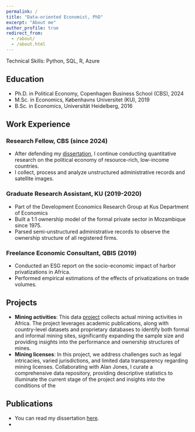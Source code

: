 ```yaml
---
permalink: /
title: "Data-oriented Economist, PhD"
excerpt: "About me"
author_profile: true
redirect_from: 
  - /about/
  - /about.html
---
```



Technical Skills: Python, SQL, R, Azure


## Education

- Ph.D. in Political Economy, Copenhagen Business School (CBS), 2024
- M.Sc. in Economics, Københavns Universitet (KU), 2019
- B.Sc. in Economics, Universität Heidelberg, 2016

## Work Experience

### Research Fellow, CBS  (since 2024)

- After defending my [dissertation](https://research.cbs.dk/en/publications/essays-on-business-and-politics-in-resource-abundant-low-income-c), I continue conducting quantitative research on the political economy of resource-rich, low-income countries.
-  I collect, process and analyze unstructured administrative records and
satellite images.



### Graduate Research Assistant, KU (2019-2020)

- Part of the Development Economics Research Group at Kus Department of Economics
- Built a 1:1 ownership model of the formal private sector in Mozambique since 1975.
- Parsed semi-unstructured administrative records to observe the ownership structure of all registered firms.

### Freelance Economic Consultant, QBIS (2019)

- Conducted an ESG report on the socio-economic impact of harbor privatizations in Africa.
- Performed empirical estimations of the effects of privatizations on trade volumes.


## Projects

- **Mining activities**: This data [project](https://schillingerkurs.github.io/data/) collects actual mining activities in Africa. The project leverages academic publications, along with country-level datasets and proprietary databases to identify both formal and informal mining sites, significantly expanding the sample size and providing insights into the performance and ownership structures of mines.
- **Mining licenses**: In this project, we address challenges such as legal intricacies, varied jurisdictions, and limited data transparency regarding mining licenses. Collaborating with Alan Jones, I curate a comprehensive data repository, providing descriptive statistics to illuminate the current stage of the project and insights into the conditions of the 


## Publications

- You can read my dissertation [here](https://research.cbs.dk/en/publications/essays-on-business-and-politics-in-resource-abundant-low-income-c).
-

